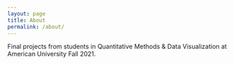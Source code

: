 ```yaml
---
layout: page
title: About
permalink: /about/
---
```


Final projects from students in Quantitative Methods & Data Visualization at American University Fall 2021.